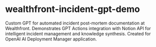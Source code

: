 # wealthfront-incident-gpt-demo
Custom GPT for automated incident post-mortem documentation at Wealthfront. Demonstrates GPT Actions integration with Notion API for intelligent incident management and knowledge synthesis. Created for OpenAI AI Deployment Manager application.
